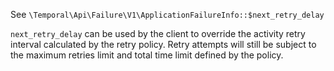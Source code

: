 See `\Temporal\Api\Failure\V1\ApplicationFailureInfo::$next_retry_delay`

`next_retry_delay` can be used by the client to override the activity retry interval calculated by the retry policy. Retry attempts will  still be subject to the maximum retries limit and total time limit defined by the policy.
